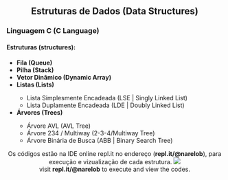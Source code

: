 <h2 align="center">Estruturas de Dados (Data Structures)</h2>

<h3>Linguagem C  (C Language)</h3>
<h4>Estruturas (structures):</h4>

<ul>
<li><b>Fila (Queue)</b></li>
<li><b>Pilha (Stack)</b></li>
<li><b>Vetor Dinâmico (Dynamic Array)</b></li>
<li><b>Listas (Lists)</b></li>
	<ul>
	<li>Lista Simplesmente Encadeada (LSE | Singly Linked List)</li>
	<li>Lista Duplamente Encadeada (LDE | Doubly Linked List) </li>
	</ul>
<li><b>Árvores (Trees)</b></li>
	<ul>
	<li>Árvore AVL (AVL Tree)</li>
	<li>Árvore 234 / Multiway (2-3-4/Multiway Tree)</li>
	<li>Árvore Binária de Busca (ABB | Binary Search Tree)</li>
	</ul>
</ul>

<p align="center">
Os códigos estão na IDE online repl.it no endereço (<b>repl.it/@narelob</b>), para execução e vizualização de cada estrutura.
<img src="https://github.com/narelo/EstruturasDeDados/blob/main/replit.gif?raw=true">
<br>visit <b>repl.it/@narelob</b> to execute and view the codes.
</p>

